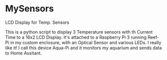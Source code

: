 # MySensors
LCD Display for Temp. Sensors

This is a python script to display 3 Temperature sensors with th Current Time to a 16x2 LCD Display. 
It's attached to a Raspberry Pi 3 running Reef-Pi in my custom enclosure, with an Optical Sensor and various LEDs. I really like it!
I call this device Aqua-Pi and it monitors my aquarium and sends data to Home Assitant.

